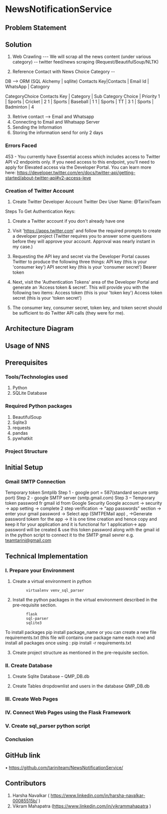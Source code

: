 # NewsNotificationService
## **Problem Statement**



## **Solution**

1) Web Crawling --- We will scrap all the news content (under various category) -- twitter feed/news scraping (Request/BeautifulSoup/NLTK)

2) Reference Contact with News Choice Category -- 

DB --> ORM (SQL Alchemy | sqllite)
Contacts 
Key|Contacts | Email Id | WhatsApp | Catogory 

CategoryChoice
Contacts Key | Category | Sub Category Choice | Priority 
1 | Sports | Cricket | 2
1 | Sports | Baseball | 1
1 | Sports | TT | 3
1 | Sports | Badminton | 4


3) Retrive contact --> Email and Whatsapp 
4) Connecting to Email and Whatsapp Server 
5) Sending the Information 
6) Storing the information send for only 2 days 

### Errors Faced 

453 - You currently have Essential access which includes access to Twitter API v2 endpoints only. If you need access to this endpoint, you’ll need to apply for Elevated access via the Developer Portal. You can learn more here: https://developer.twitter.com/en/docs/twitter-api/getting-started/about-twitter-api#v2-access-leve


### Creation of Twitter Account 

1) Create Twitter Developer Account
Twitter Dev User Name: @TariniTeam

Steps To Get Authentication Keys:
1) Create a Twitter account if you don't already have one
2) Visit 'https://apps.twitter.com' and follow the required prompts to create a developer project (Twitter requires you to    answer some questions before they will approve your account. Approval was nearly instant in my case.)
3) Requesting the API key and secret via the Developer Portal causes Twitter to produce the following three things:
   API key (this is your 'consumer key')
   API secret key (this is your 'consumer secret')
   Bearer token
4) Next, visit the 'Authentication Tokens' area of the Developer Portal and generate an 'Access token & secret'. This will    provide you with the following two items:
   Access token (this is your 'token key')
   Access token secret (this is your 'token secret')

5) The consumer key, consumer secret, token key, and token secret should be sufficient to do Twitter API calls (they were    for me).





## **Architecture Diagram**



## **Usage of NNS**




## **Prerequisites**


### Tools/Technologies used


1.	Python
2.	SQLite Database


### Required Python packages

1.	BeautifulSoup
2.	Sqlite3
3.	requests
4. pandas
5. pywhatkit


### Project Structure

## **Initial Setup**

### **Gmail SMTP Connection**
Temporary token 
Smtplib 
Step 1 -  google port = 587(standard secure smtp port)
Step 2  - google SMTP server (smtp.gmail.com)
Step 3 – Temporary token password fr gmail id  from Google Security 
Google account -> security -> app setting -> complete 2 step verification -> “app passwords” section -> enter your gmail password -> Select app (SMTPEMail app) , ->Generate password tokem for the app -> it is one time creation and hence copy and keep it for your application and it is functional for 1 application->  app password will be  created & use this token password along with the gmail id  in the python script to connect it to the SMTP gmail sevrer 
e.g. teamtarini@gmail.com


## **Technical Implementation**


### I.	Prepare your Environment


1.	Create a virtual environment in python 

              virtualenv venv_sql_parser


2.	Install the python packages in the virtual environment described in the pre-requisite section.

              flask
              sql-parser
              sqlite3

To install packages pip install package_name or you can create a new file requirements.txt (this file will contains one package name each row) and install all packages once using : pip install -r requirements.txt
 
 
3.	Create project structure as mentioned in the pre-requisite section.


### II.	Create Database


1.	Create Sqlite Database – QMP_DB.db

 
2.	Create Tables dropdownlist and users in the database QMP_DB.db
 

### III.	Create Web Pages


 
 


### IV.	Connect Web Pages using the Flask Framework



### V.	Create sql_parser python script



### **Conclusion**



## **GitHub link**

•	https://github.com/tariniteam/NewsNotificationService/

## **Contributors**

1.	Harsha Navalkar ( https://www.linkedin.com/in/harsha-navalkar-00085515b/ )
2.	Vikram Mahapatra (https://www.linkedin.com/in/vikrammahapatra  )

